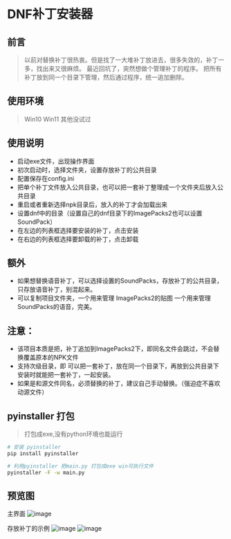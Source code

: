 # DNF补丁安装器

## 前言

> 以前对替换补丁很热衷。但是找了一大堆补丁放进去，很多失效的，补丁一多，找出来又很麻烦。
> 最近回坑了，突然想做个管理补丁的程序。
> 把所有补丁放到同一个目录下管理，然后通过程序，统一追加删除。

## 使用环境
> Win10 Win11 其他没试过

## 使用说明
- 启动exe文件，出现操作界面
- 初次启动时，选择文件夹，设置存放补丁的公共目录
- 配置保存在config.ini
- 把单个补丁文件放入公共目录，也可以把一套补丁整理成一个文件夹后放入公共目录
- 重启或者重新选择npk目录后，放入的补丁才会加载出来
- 设置dnf中的目录（设置自己的dnf目录下的ImagePacks2也可以设置SoundPack）
- 在左边的列表框选择要安装的补丁，点击安装
- 在右边的列表框选择要卸载的补丁，点击卸载

## 额外
- 如果想替换语音补丁，可以选择设置的SoundPacks，存放补丁的公共目录，只存放语音补丁，别混起来。
- 可以复制项目文件夹，一个用来管理 ImagePacks2的贴图 一个用来管理 SoundPacks的语音，完美。

## 注意：

- 该项目本质是把，补丁追加到ImagePacks2下，即同名文件会跳过，不会替换覆盖原本的NPK文件 
- 支持次级目录，即 可以把一套补丁，放在同一个目录下，再放到公共目录下
    安装时就能把一套补丁，一起安装。 
- 如果是和源文件同名，必须替换的补丁，建议自己手动替换。（强迫症不喜欢动源文件）

## pyinstaller 打包

> 打包成exe,没有python环境也能运行

```bash
# 安装 pyinstaller
pip install pyinstaller

# 利用pyinstaller 把main.py 打包成exe win可执行文件
pyinstaller -F -w main.py
```

## 预览图

主界面
![image](https://cdn.staticaly.com/gh/amber6hua/cdn@master/image-hosting/image.sly72eg8x0w.webp)

存放补丁的示例
![image](https://cdn.staticaly.com/gh/amber6hua/cdn@master/image-hosting/image.65wzpg4lxf40.webp)
![image](https://cdn.staticaly.com/gh/amber6hua/cdn@master/image-hosting/image.2nxcgdiab3g0.webp)